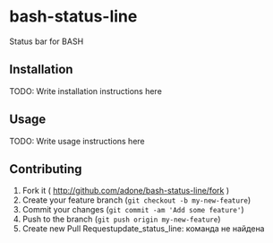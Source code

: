 bash-status-line
================

Status bar for BASH

## Installation

TODO: Write installation instructions here

## Usage

TODO: Write usage instructions here

## Contributing

1. Fork it ( http://github.com/adone/bash-status-line/fork )
2. Create your feature branch (`git checkout -b my-new-feature`)
3. Commit your changes (`git commit -am 'Add some feature'`)
4. Push to the branch (`git push origin my-new-feature`)
5. Create new Pull Requestupdate_status_line: команда не найдена
